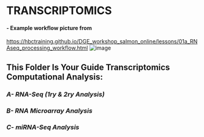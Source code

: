 # TRANSCRIPTOMICS
#### - Example workflow picture from
https://hbctraining.github.io/DGE_workshop_salmon_online/lessons/01a_RNAseq_processing_workflow.html
![image](https://github.com/user-attachments/assets/e4d68215-273f-4ba9-bc1e-96056f04bd4a)

## This Folder Is Your Guide Transcriptomics Computational Analysis:
### ***A- RNA-Seq (1ry & 2ry Analysis)***
### ***B- RNA Microarray Analysis***
### ***C- miRNA-Seq Analysis***

